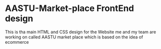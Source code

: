 # AASTU-Market-place FrontEnd design
This is tha main HTML and CSS design for the Website me and my team are working on called AASTU market place which is based on the idea of ecommerce
